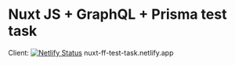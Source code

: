 # Nuxt JS + GraphQL + Prisma test task

Client: 
[![Netlify Status](https://api.netlify.com/api/v1/badges/47615736-36f0-4c88-9542-e618ed8121dd/deploy-status)](https://app.netlify.com/sites/nuxt-ff-test-task/deploys)
nuxt-ff-test-task.netlify.app
